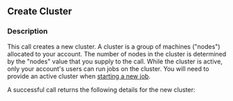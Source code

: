 ## Create Cluster

### Description
This call creates a new cluster. A cluster is a group of machines ("nodes") allocated to your account. The number of nodes in the cluster is determined by the "nodes" value that you supply to the call. While the cluster is active, only your account's users can run jobs on the cluster.
You will need to provide an active cluster when [starting a new job](https://github.com/xplenty/xplenty-api-doc/blob/master/sections/run-job.md).

A successful call returns the following details for the new cluster:
